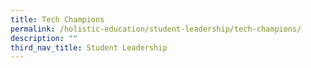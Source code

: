 ```yaml
---
title: Tech Champions
permalink: /holistic-education/student-leadership/tech-champions/
description: ""
third_nav_title: Student Leadership
---
```


